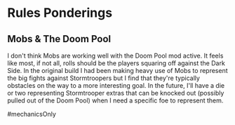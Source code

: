 # Rules Ponderings
## Mobs & The Doom Pool
I don't think Mobs are working well with the Doom Pool mod active.  It feels like most, if not all, rolls should be the players squaring off against the Dark Side.  In the original build I had been making heavy use of Mobs to represent the big fights against Stormtroopers but I find that they're typically obstacles on the way to a more interesting goal.  In the future, I'll have a die or two representing Stormtrooper extras that can be knocked out (possibly pulled out of the Doom Pool) when I need a specific foe to represent them.

#mechanicsOnly